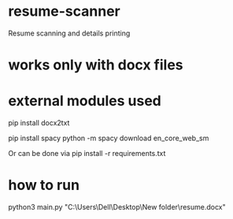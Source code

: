 # resume-scanner
Resume scanning and details printing

# works only with docx files


# external modules used

pip install docx2txt

pip install spacy
python -m spacy download en_core_web_sm

Or can be done via 
pip install -r requirements.txt


# how to run

 python3 main.py "C:\Users\Dell\Desktop\New folder\resume.docx"